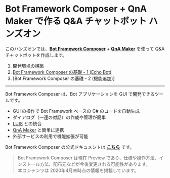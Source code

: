 # Bot Framework Composer + QnA Maker で作る Q&A チャットボット ハンズオン

このハンズオンでは、[**Bot Framework Composer**](https://docs.microsoft.com/ja-jp/composer/) + [**QnA Maker**](https://www.qnamaker.ai/) を使って Q&A チャットボットを作成します。

1. [開発環境の構築](./docs/01_install.md)
2. [Bot Framework Composer の基礎 - 1 (Echo Bot)](./docs/02_composer_basic.md)
3. [Bot Framework Composer の基礎 - 2 (機能追加)]
<!-- 4. [QnA Maker でナレッジベースの作成](./docs/04_create_qnamaker_knowledgebase.md) -->

---

<!-- ここに Composer のデザイナー画面 -->

Bot Framework Composer は、Bot アプリケーションを GUI で開発できるツールです。

- GUI の操作で Bot Framework ベースの C# のコードを自動生成
- ダイアログ（一連の対話）の作成や管理が簡単
- [LUIS](https://luis.ai/) との統合
- [QnA Maker](https://qnamaker.ai/) と簡単に連携
- 外部サービスの利用で機能拡張が可能

Bot Framework Composer の公式ドキュメントは [**こちら**](https://docs.microsoft.com/ja-jp/composer/) です。

> Bot Framework Composer は現在 Preview であり、仕様や操作方法、インストール方法、配布元などが今後変更される可能性があります。  
> 本コンテンツは 2020年4月末時点の情報を掲載しています。
